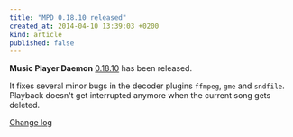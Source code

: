 ```yaml
---
title: "MPD 0.18.10 released"
created_at: 2014-04-10 13:39:03 +0200
kind: article
published: false
---
```


**Music Player Daemon** [0.18.10](/download/mpd/0.18/mpd-0.18.10.tar.xz)
has been released.

It fixes several minor bugs in the decoder plugins `ffmpeg`, `gme` and
`sndfile`.  Playback doesn't get interrupted anymore when the current
song gets deleted.

[Change log](https://raw.githubusercontent.com/MusicPlayerDaemon/MPD/v0.18.10/NEWS)
